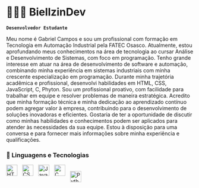 # 👩🏻‍💻 BiellzinDev 

**`Desenvolvedor Estudante `**

Meu nome é Gabriel Campos e sou um profissional com formação em Tecnologia em Automação Industrial pela FATEC Osasco. Atualmente, estou aprofundando meus conhecimentos na área de tecnologia ao cursar Análise e Desenvolvimento de Sistemas, com foco em programação.
Tenho grande interesse em atuar na área de desenvolvimento de software e automação, combinando minha experiência em sistemas industriais com minha crescente especialização em programação. Durante minha trajetória acadêmica e profissional, desenvolvi habilidades em HTML, CSS, JavaScript, C, Phyton.
Sou um profissional proativo, com facilidade para trabalhar em equipe e resolver problemas de maneira estratégica. Acredito que minha formação técnica e minha dedicação ao aprendizado contínuo podem agregar valor à  empresa, contribuindo para o desenvolvimento de soluções inovadoras e eficientes.
Gostaria de ter a oportunidade de discutir como minhas habilidades e conhecimentos podem ser aplicados para atender às necessidades da sua equipe. Estou à disposição para uma conversa e para fornecer mais informações sobre minha experiência e qualificações.

### 🤖 Linguagens e Tecnologias

<img 
    align="left" 
    alt="HTML"
    title="HTML" 
    width="30px" 
    style="padding-right: 10px;" 
    src="https://cdn.jsdelivr.net/gh/devicons/devicon@latest/icons/html5/html5-original.svg" 
/>
<img 
    align="left" 
    alt="CSS" 
    title="CSS"
    width="30px" 
    style="padding-right: 10px;" 
    src="https://cdn.jsdelivr.net/gh/devicons/devicon@latest/icons/css3/css3-original.svg" 
/>
<img 
    align="left" 
    alt="JavaScript" 
    title="JavaScript"
    width="30px" 
    style="padding-right: 10px;" 
    src="https://cdn.jsdelivr.net/gh/devicons/devicon@latest/icons/javascript/javascript-original.svg" 
/>
<img 
    align="left" 
    alt="C" 
    title="C"
    width="30px" 
    style="padding-right: 10px;" src="https://cdn.jsdelivr.net/gh/devicons/devicon@latest/icons/c/c-original.svg" 
/>        
 <img
    align="left" 
    alt="Python" 
    title="Python"
    width="30px" 
    style="padding-right: 10px;" 
    src="https://cdn.jsdelivr.net/gh/devicons/devicon@latest/icons/python/python-original.svg" 
/>
          
